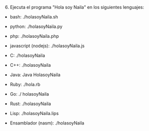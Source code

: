 6. Ejecuta el programa "Hola soy Naila" en los siguientes lenguajes:

 - bash: ./holasoyNaila.sh

 - python: ./holasoyNaila.py

 - php: ./holasoyNaila.php

 - javascript (nodejs): ./holasoyNaila.js

 - C: ./holasoyNaila

 - C++: ./holasoyNaila

 - Java: Java HolasoyNaila

 - Ruby: ./hola.rb

 - Go: ./ holasoyNaila

 - Rust: ./holasoyNaila

 - Lisp: ./holasoyNaila.lips
  
 - Ensamblador (nasm): ./holasoyNaila


